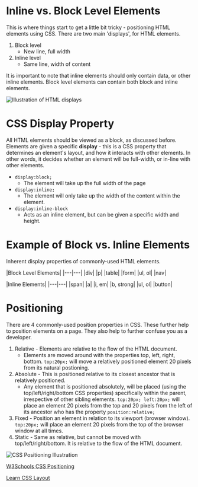 # Inline vs. Block Level Elements

This is where things start to get a little bit tricky - positioning HTML elements using CSS. 
There are two main 'displays', for HTML elements.

1. Block level
	- New line, full width
2. Inline level
	- Same line, width of content

It is important to note that inline elements should only contain data, or other inline elements. Block level elements can contain both block and inline elements. 

![Illustration of HTML displays](http://www.girldevelopitfargo.com/holidayhtmlcss/img/example-blockinline.png "HTML Displays")

# CSS Display Property

All HTML elements should be viewed as a block, as discussed before. Elements are given a specific **display** - this is a CSS property that determines an element's layout, and how it interacts with other elements. In other words, it decides whether an element will be full-width, or in-line with other elements. 

* ``display:block;`` 
	- The element will take up the full width of the page
* ``display:inline;`` 
	- The element will only take up the width of the content within the element. 
* ``display:inline-block``
	- Acts as an inline element, but can be given a specific width and height.

# Example of Block vs. Inline Elements

Inherent display properties of commonly-used HTML elements.

|Block Level Elements|
|---|---|
|div|
|p|
|table|
|form|
|ul, ol|
|nav|

|Inline Elements|
|---|---|
|span|
|a|
|i, em|
|b, strong|
|ul, ol|
|button|

# Positioning

There are 4 commonly-used position properties in CSS. These further help to position elements on a page. They also help to further confuse you as a developer. 

1. Relative - Elements are relative to the flow of the HTML document. 
	- Elements are moved around with the properties top, left, right, bottom. ``top:20px;`` will move a relatively positioned element 20 pixels from its natural postioning.  
2. Absolute - This is positioned relative to its closest ancestor that is relatively positioned. 
	- Any element that is positioned absolutely, will be placed (using the top/left/right/bottom CSS properties) specifically within the parent, irrespective of other sibling elements. ```top:20px; left:20px;``` will place an element 20 pixels from the top and 20 pixels from the left of its ancestor who has the property ```position:relative;```
3. Fixed - Position an element in relation to its viewport (browser window). ```top:20px;``` will place an element 20 pixels from the top of the browser window at all times. 
4. Static - Same as relative, but cannot be moved with top/left/right/bottom. It is relative to the flow of the HTML document.

![CSS Positioning Illustration](http://www.peachpit.com/content/images/ch21_0321703529/elementLinks/21fig10.jpg "Illustration of various positioning techniques using CSS")

[W3Schools CSS Positioning](https://www.w3schools.com/cssref/pr_class_position.asp)

[Learn CSS Layout](http://learnlayout.com/position.html)

